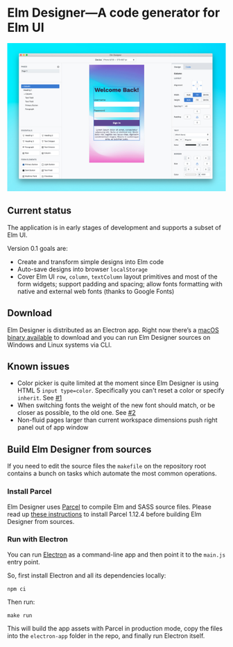 # Elm Designer—A code generator for Elm UI

![Elm Designer interface](./assets/screenshot.jpg)

## Current status

The application is in early stages of development and supports a subset of Elm UI.

Version 0.1 goals are:

- Create and transform simple designs into Elm code
- Auto-save designs into browser `localStorage`
- Cover Elm UI `row`, `column`, `textColumn` layout primitives and most of the form widgets; support padding and spacing; allow fonts formatting with native and external web fonts (thanks to Google Fonts)  

## Download 

Elm Designer is distributed as an Electron app. Right now there’s a [macOS binary available][d] to download and you can run Elm Designer sources on Windows and Linux systems via CLI.

## Known issues

- Color picker is quite limited at the moment since Elm Designer is using HTML 5 `input type=color`. Specifically you can't reset a color or specify `inherit`. See [#1][issue1]
- When switching fonts the weight of the new font should match, or be closer as possible, to the old one. See [#2][issue2]
- Non-fluid pages larger than current workspace dimensions push right panel out of app window

## Build Elm Designer from sources

If you need to edit the source files the `makefile` on the repository root contains a bunch on tasks which automate the most common operations.

### Install Parcel

Elm Designer uses [Parcel][2] to compile Elm and SASS source files. Please read up [these instructions][3] to install Parcel 1.12.4 before building Elm Designer from sources.

### Run with Electron

You can run [Electron][4] as a command-line app and then point it to the `main.js` entry point.

So, first install Electron and all its dependencies locally:

    npm ci

Then run:

    make run

This will build the app assets with Parcel in production mode, copy the files into the `electron-app` folder in the repo, and finally run Electron itself.

[1]: https://github.com/electron/electron-packager
[2]: https://parceljs.org
[3]: https://parceljs.org/getting_started.html
[4]: https://www.electronjs.org
[issue1]: https://github.com/passiomatic/elm-designer/issues/1 
[issue2]: https://github.com/passiomatic/elm-designer/issues/2 
[d]: https://github.com/passiomatic/elm-designer/releases/tag/v0.1.0